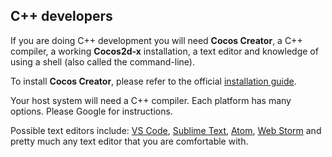 ## C++ developers
If  you are doing C++ development you will need __Cocos Creator__, a C++ compiler, a working __Cocos2d-x__ installation, a text editor and knowledge of using a shell (also called the command-line).

To install __Cocos Creator__, please refer to the official [installation guide](http://www.cocos2d-x.org/docs/creator/en/getting-started/install.html).

Your host system will need a C++ compiler. Each platform has many options. Please Google for instructions.

Possible text editors include: [VS Code](https://code.visualstudio.com/), [Sublime Text](https://www.sublimetext.com/3), [Atom](https://atom.io/), [Web Storm](http://www.jetbrains.com/webstorm/features/) and pretty much any text editor that you are comfortable with.
